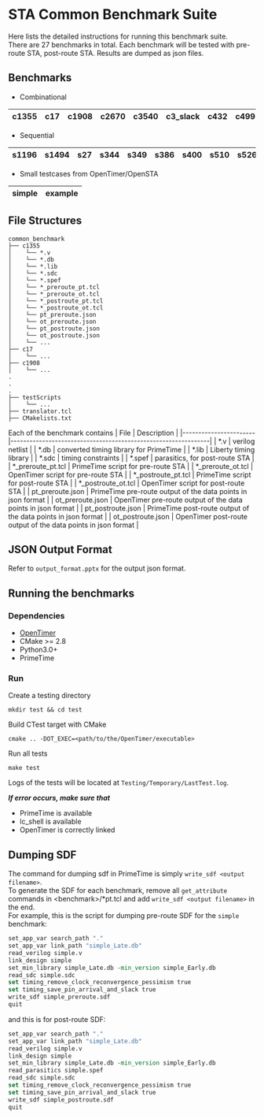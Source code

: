 # STA Common Benchmark Suite
Here lists the detailed instructions for running this benchmark suite.  
There are 27 benchmarks in total. Each benchmark will be tested with pre-route STA, post-route STA. Results are dumped as json files.


## Benchmarks

- Combinational

| c1355 | c17 | c1908 | c2670 | c3540 | c3\_slack | c432 | c499 | c5315 | c6288 | c7552 | c880 |
|-------|-----|-------|-------|-------|-----------|------|------|-------|-------|-------|------|

- Sequential

| s1196 | s1494 | s27 | s344 | s349 | s386 | s400 | s510 | s526 | ac97\_ctrl | aes\_core | des\_perf | vga\_lcd |
|-------|-------|-----|------|------|------|------|------|------|------------|-----------|-----------|----------|

- Small testcases from OpenTimer/OpenSTA

| simple | example |
|--------|---------|


## File Structures
```
common_benchmark
├── c1355
│    └── *.v
│    └── *.db
│    └── *.lib
│    └── *.sdc
│    └── *.spef
│    └── *_preroute_pt.tcl
│    └── *_preroute_ot.tcl
│    └── *_postroute_pt.tcl
│    └── *_postroute_ot.tcl
│    └── pt_preroute.json
│    └── ot_preroute.json
│    └── pt_postroute.json
│    └── ot_postroute.json
│    └── ...
├── c17
│    └── ...
├── c1908
│    └── ...
.
.
.
├── testScripts
│    └── ...
├── translator.tcl
├── CMakelists.txt
```
Each of the benchmark contains
| File                  | Description                                                   |
|-----------------------|---------------------------------------------------------------|
| \*.v                  | verilog netlist                                               |
| \*.db                 | converted timing library for PrimeTime                        |
| \*.lib                | Liberty timing library                                        |
| \*.sdc                | timing constraints                                            |
| \*.spef               | parasitics, for post-route STA                                |
| \*\_preroute\_pt.tcl  | PrimeTime script for pre-route STA                            |
| \*\_preroute\_ot.tcl  | OpenTimer script for pre-route STA                            |
| \*\_postroute\_pt.tcl | PrimeTime script for post-route STA                           |
| \*\_postroute\_ot.tcl | OpenTimer script for post-route STA                           |
| pt\_preroute.json     | PrimeTime pre-route output of the data points in json format  |
| ot\_preroute.json     | OpenTimer pre-route output of the data points in json format  |
| pt\_postroute.json    | PrimeTime post-route output of the data points in json format |
| ot\_postroute.json    | OpenTimer post-route output of the data points in json format |

## JSON Output Format

Refer to `output_format.pptx` for the output json format.

## Running the benchmarks

### Dependencies  
- [OpenTimer](https://github.com/OpenTimer/OpenTimer.git)  
- CMake >= 2.8  
- Python3.0+  
- PrimeTime

### Run
Create a testing directory
```
mkdir test && cd test
```
Build CTest target with CMake
```
cmake .. -DOT_EXEC=<path/to/the/OpenTimer/executable>
```
Run all tests
```
make test
```
Logs of the tests will be located at `Testing/Temporary/LastTest.log`.  

**_If error occurs, make sure that_**
- PrimeTime is available
- lc\_shell is available
- OpenTimer is correctly linked


## Dumping SDF
The command for dumping sdf in PrimeTime is simply `write_sdf <output filename>`.  
To generate the SDF for each benchmark, remove all `get_attribute` commands in \<benchmark\>/\*pt.tcl and add `write_sdf <output filename>` in the end.  
For example, this is the script for dumping pre-route SDF for the `simple` benchmark:
```tcl
set_app_var search_path "."
set_app_var link_path "simple_Late.db"
read_verilog simple.v
link_design simple
set_min_library simple_Late.db -min_version simple_Early.db
read_sdc simple.sdc
set timing_remove_clock_reconvergence_pessimism true
set timing_save_pin_arrival_and_slack true
write_sdf simple_preroute.sdf
quit
```
and this is for post-route SDF:
```tcl
set_app_var search_path "."
set_app_var link_path "simple_Late.db"
read_verilog simple.v
link_design simple
set_min_library simple_Late.db -min_version simple_Early.db
read_parasitics simple.spef
read_sdc simple.sdc
set timing_remove_clock_reconvergence_pessimism true
set timing_save_pin_arrival_and_slack true
write_sdf simple_postroute.sdf
quit
```
